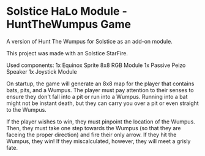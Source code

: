 # Solstice HaLo Module - HuntTheWumpus Game
A version of Hunt The Wumpus for Solstice as an add-on module.

This project was made with an Solstice StarFire.

Used components:
1x Equinox Sprite 8x8 RGB Module
1x Passive Peizo Speaker
1x Joystick Module

On startup, the game will generate an 8x8 map for the player that contains bats, pits, and a Wumpus. The player must pay attention to their senses to ensure they don't fall into a pit or run into a Wumpus. Running into a bat might not be instant death, but they can carry you over a pit or even straight to the Wumpus.

If the player wishes to win, they must pinpoint the location of the Wumpus. Then, they must take one step towards the Wumpus (so that they are faceing the proper direction) and fire their only arrow. If they hit the Wumpus, they win! If they miscalculated, however, they will meet a grisly fate.
